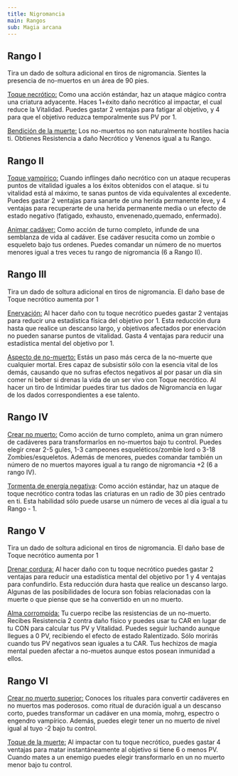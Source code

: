 ```yaml
---
title: Nigromancia
main: Rangos
sub: Magia arcana
---
```


## Rango I

Tira un dado de soltura adicional en tiros de nigromancia. Sientes la presencia de no-muertos en un área de 90 pies.

<u>Toque necrótico:</u> Como una acción estándar, haz un ataque mágico contra una criatura adyacente. Haces 1+éxito daño necrótico al impactar, el cual reduce la Vitalidad. Puedes gastar 2 ventajas para fatigar al objetivo, y 4 para que el objetivo reduzca temporalmente sus PV por 1.

<u>Bendición de la muerte:</u> Los no-muertos no son naturalmente hostiles hacia ti. Obtienes Resistencia a daño Necrótico y Venenos igual a tu Rango.

## Rango II

<u>Toque vampírico:</u> Cuando inflinges daño necrótico con un ataque recuperas puntos de vitalidad iguales a los éxitos obtenidos con el ataque. si tu vitalidad está al máximo, te sanas puntos de vida equivalentes al excedente. Puedes gastar 2 ventajas para sanarte de una herida permanente leve, y 4 ventajas para recuperarte de una herida permanente media o un efecto de estado negativo (fatigado, exhausto, envenenado,quemado, enfermado).

<u>Animar cadáver:</u>  Como acción de turno completo, infunde de una semblanza de vida al cadáver. Ese cadáver resucita como un zombie o esqueleto bajo tus ordenes. Puedes comandar un número de no muertos menores igual a tres veces tu rango de nigromancia (6 a Rango II).

## Rango III

Tira un dado de soltura adicional en tiros de nigromancia. El daño base de Toque necrótico aumenta por 1

<u>Enervación:</u> Al hacer daño con tu toque necrótico puedes gastar 2 ventajas para reducir una estadística física del objetivo por 1. Esta reducción dura hasta que realice un descanso largo, y objetivos afectados por enervación no pueden sanarse puntos de vitalidad. Gasta 4 ventajas para reducir una estadística mental del objetivo por 1.

<u>Aspecto de no-muerto:</u> Estás un paso más cerca de la no-muerte que cualquier mortal. Eres capaz de subsistir sólo con la esencia vital de los demás, causando que no sufras efectos negativos al por pasar un día sin comer ni beber si drenas la vida de un ser vivo con Toque necrótico. Al hacer un tiro de Intimidar puedes tirar tus dados de Nigromancia en lugar de los dados correspondientes a ese talento.

## Rango IV

<u>Crear no muerto:</u> Como acción de turno completo, anima un gran número de cadáveres para transformarlos en no-muertos bajo tu control. Puedes elegir crear 2-5 gules, 1-3 campeones esqueléticos/zombie lord o 3-18 Zombies/esqueletos. Además de menores, puedes comandar también un número de no muertos mayores igual a tu rango de nigromancia +2 (6 a rango IV).

<u>Tormenta de energía negativa</u>: Como acción estándar, haz un ataque de toque necrótico contra todas las criaturas en un radio de 30 pies centrado en ti. Esta habilidad sólo puede usarse un número de veces al día igual a tu Rango - 1. 

## Rango V 

Tira un dado de soltura adicional en tiros de nigromancia. El daño base de Toque necrótico aumenta por 1

<u>Drenar cordura:</u> Al hacer daño con tu toque necrótico puedes gastar 2 ventajas para reducir una estadística mental del objetivo por 1 y 4 ventajas para confundirlo. Esta reducción dura hasta que realice un descanso largo. Algunas de las posibilidades de locura son fobias relacionadas con la muerte o que piense que se ha convertido en un no muerto.

<u>Alma corrompida:</u> Tu cuerpo recibe las resistencias de un no-muerto. Recibes Resistencia 2 contra daño físico y puedes usar tu CAR en lugar de tu CON para calcular tus PV y Vitalidad. Puedes seguir luchando aunque llegues a 0 PV, recibiendo el efecto de estado Ralentizado. Sólo morirás cuando tus PV negativos sean iguales a tu CAR. Tus hechizos de magia mental pueden afectar a no-muetos aunque estos posean inmunidad a ellos. 

## Rango VI

<u>Crear no muerto superior:</u> Conoces los rituales para convertir cadáveres en no muertos mas poderosos. como ritual de duración igual a un descanso corto, puedes transformar un cadáver en una momia, mohrg, espectro o engendro vampírico. Además, puedes elegir tener un no muerto de nivel igual al tuyo -2 bajo tu control.

<u>Toque de la muerte:</u> Al impactar con tu toque necrótico, puedes gastar 4 ventajas para matar instantáneamente al objetivo si tiene 6 o menos PV. Cuando mates a un enemigo puedes elegir transformarlo en un no muerto menor bajo tu control. 

